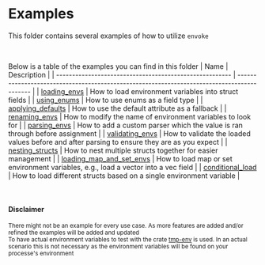 # Examples

This folder contains several examples of how to utilize `envoke`

</br>

Below is a table of the examples you can find in this folder
| Name                                                    | Description                                                                                 |
| ------------------------------------------------------- | ------------------------------------------------------------------------------------------- |
| [loading_envs](./loading_envs/)                         | How to load environment variables into struct fields                                        |
| [using_enums](./using_enums/)                           | How to use enums as a field type                                                            |
| [applying_defaults](./applying_defaults/)               | How to use the default attribute as a fallback                                              |
| [renaming_envs](./renaming_envs/)                       | How to modify the name of environment variables to look for                                 |
| [parsing_envs](./parsing_envs/)                         | How to add a custom parser which the value is ran through before assignment                 |
| [validating_envs](./parsing_envs/)                      | How to validate the loaded values before and after parsing to ensure they are as you expect |
| [nesting_structs](./nesting_structs/)                   | How to nest multiple structs together for easier management                                 |
| [loading_map_and_set_envs](./loading_map_and_set_envs/) | How to load map or set environment variables, e.g., load a vector into a vec field          |
| [conditional_load](./conditional_load/)                 | How to load different structs based on a single environment variable                        |

</br>

#### Disclaimer

<sup>
There might not be an example for every use case. As more features are added and/or refined the examples will be added and updated
</sup>

</br>

<sub>
To have actual environment variables to test with the crate <a href="https://crates.io/crates/temp-env">tmp-env</a> is used. In an actual scenario this is not necessary as the environment variables will be found on your processe's environment
</sub>